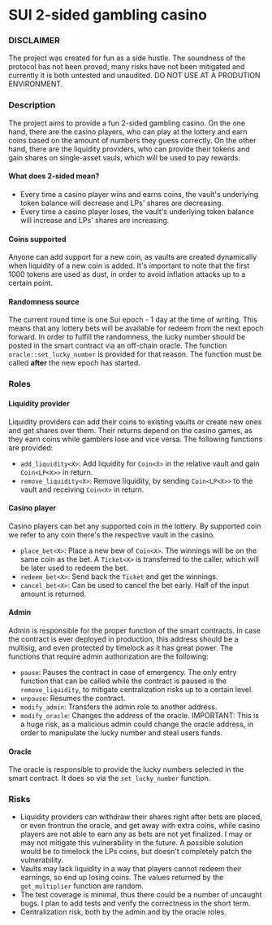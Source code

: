 # SUI 2-sided gambling casino

### DISCLAIMER
The project was created for fun as a side hustle. The soundness of the protocol has not been proved, many risks have not been mitigated and currently it is both untested and unaudited. DO NOT USE AT A PRODUTION ENVIRONMENT.

### Description

The project aims to provide a fun 2-sided gambling casino. On the one hand, there are the casino players, who can play at the lottery and earn coins based on the amount of numbers they guess correctly. On the other hand, there are the liquidity providers, who can provide their tokens and gain shares on single-asset vauls, which will be used to pay rewards.

#### What does 2-sided mean?

- Every time a casino player wins and earns coins, the vault's underlying token balance will decrease and LPs' shares are decreasing.
- Every time a casino player loses, the vault's underlying token balance will increase and LPs' shares are increasing.

#### Coins supported

Anyone can add support for a new coin, as vaults are created dynamically when liquidity of a new coin is added. It's important to note that the first 1000 tokens are used as dust, in order to avoid inflation attacks up to a certain point.

#### Randomness source

The current round time is one Sui epoch - 1 day at the time of writing. This means that any lottery bets will be available for redeem from the next epoch forward. In order to fulfill the randomness, the lucky number should be posted in the smart contract via an off-chain oracle. The function `oracle::set_lucky_number` is provided for that reason. The function must be called **after** the new epoch has started.

### Roles

#### Liquidity provider

Liquidity providers can add their coins to existing vaults or create new ones and get shares over them. Their returns depend on the casino games, as they earn coins while gamblers lose and vice versa. The following functions are provided:
- `add_liquidity<X>`: Add liquidity for `Coin<X>` in the relative vault and gain `Coin<LP<X>>` in return.
- `remove_liquidity<X>`:  Remove liquidity, by sending `Coin<LP<X>>` to the vault and receiving `Coin<X>` in return.


#### Casino player

Casino players can bet any supported coin in the lottery. By supported coin we refer to any coin there's the respective vault in the casino.

- `place_bet<X>`: Place a new bew of  `Coin<X>`. The winnings will be on the same coin as the bet. A `Ticket<X>` is transferred to the caller, which will be later used to redeem the bet.
- `redeem_bet<X>`: Send back the `Ticket` and get the winnings.
- `cancel_bet<X>`: Can be used to cancel the bet early. Half of the input amount is returned.

#### Admin

Admin is responsible for the proper function of the smart contracts. In case the contract is ever deployed in production, this address should be a multisig, and even protected by timelock as it has great power. The functions that require admin authorization are the following:
- `pause`: Pauses the contract in case of emergency. The only entry function that can be called while the contract is paused is the `remove_liquidity`, to mitigate centralization risks up to a certain level.
- `unpause`: Resumes the contract.
- `modify_admin`: Transfers the admin role to another address.
- `modify_oracle`: Changes the address of the oracle. IMPORTANT: This is a huge risk, as a malicious admin could change the oracle address, in order to manipulate the lucky number and steal users funds.

#### Oracle

The oracle is responsible to provide the lucky numbers selected in the smart contract. It does so via the `set_lucky_number` function.

### Risks

- Liquidity providers can withdraw their shares right after bets are placed, or even frontrun the oracle, and get away with extra coins, while casino players are not able to earn any as bets are not yet finalized. I may or may not mitigate this vulnerability in the future. A possible solution would be to timelock the LPs coins, but doesn't completely patch the vulnerability.
- Vaults may lack liquidity in a way that players cannot redeem their earnings, so end up losing coins. The values returned by the `get_multiplier` function are random.
- The test coverage is minimal, thus there could be a number of uncaught bugs. I plan to add tests and verify the correctness in the short term.
- Centralization risk, both by the admin and by the oracle roles.